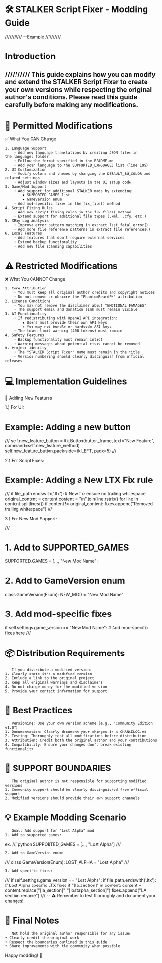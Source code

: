 # 🛠 STALKER Script Fixer - Modding Guide
///////////
--Example
//////////
# Introduction
//////////
This guide explains how you can modify and extend the STALKER Script Fixer to create your own versions while respecting the original author's conditions. Please read this guide carefully before making any modifications.
---

# 🔧 Permitted Modifications

✅ What You CAN Change

    1. Language Support
        ◦ Add new language translations by creating JSON files in the languages folder
        ◦ Follow the format specified in the README.md
        ◦ Add your language to the SUPPORTED_LANGUAGES list (line 199)
    2. UI Customization
        ◦ Modify colors and themes by changing the DEFAULT_BG_COLOR and related settings
        ◦ Adjust window sizes and layouts in the UI setup code
    3. Game/Mod Support
        ◦ Add support for additional STALKER mods by extending:
            ▪ SUPPORTED_GAMES list
            ▪ GameVersion enum
        ◦ Add mod-specific fixes in the fix_file() method
    4. Script Fixing Rules
        ◦ Add new script fixing rules in the fix_file() method
        ◦ Extend support for additional file types (.xml, .cfg, etc.)
    5. XRay Log Analysis
        ◦ Improve error pattern matching in extract_last_fatal_error()
        ◦ Add more file reference patterns in extract_file_references()
    6. Local Features
        ◦ Add features that don't require external services
        ◦ Extend backup functionality
        ◦ Add new file scanning capabilities
        
# ⚠️ Restricted Modifications

❌ What You CANNOT Change

    1. Core Attribution
        ◦ You must keep all original author credits and copyright notices
        ◦ Do not remove or obscure the "PhantomBeardPH" attribution
    2. License Conditions
        ◦ You may not remove the disclaimer about "EMOTIONAL DAMAGES"
        ◦ The support email and donation link must remain visible
    3. AI Functionality
        ◦ If redistributing with OpenAI API integration:
            ▪ Users must provide their own API keys
            ▪ You may not bundle or hardcode API keys
        ◦ The token limit warning (400 tokens) must remain
    4. Safety Features
        ◦ Backup functionality must remain intact
        ◦ Warning messages about potential risks cannot be removed
    5. Project Identity
        ◦ The "STALKER Script Fixer" name must remain in the title
        ◦ Version numbering should clearly distinguish from official releases

# 💻 Implementation Guidelines

🧠 Adding New Features

1.) For UI:
  # Example: Adding a new button
///
  self.new_feature_button = ttk.Button(button_frame, 
                                   text="New Feature",
                                   command=self.new_feature_method)
  self.new_feature_button.pack(side=tk.LEFT, padx=5)
///

2.) For Script Fixes:
  # Example: Adding a New LTX Fix rule
///
  if file_path.endswith('.ltx'):
    # New fix: ensure no trailing whitespace
    original_content = content
    content = "\n".join(line.rstrip() for line in content.splitlines())
    if content != original_content:
        fixes.append("Removed trailing whitespace")
///

3.) For New Mod Support:

///
# 1. Add to SUPPORTED_GAMES
SUPPORTED_GAMES = [..., "New Mod Name"]

# 2. Add to GameVersion enum
class GameVersion(Enum):
    NEW_MOD = "New Mod Name"

# 3. Add mod-specific fixes
if self.settings.game_version == "New Mod Name":
    # Add mod-specific fixes here
///

# 📦 Distribution Requirements

       If you distribute a modified version:
    1. Clearly state it's a modified version
    2. Include a link to the original project
    3. Keep all original warnings and disclaimers
    4. Do not charge money for the modified version
    5. Provide your contact information for support
    
# 📝 Best Practices

       Versioning: Use your own version scheme (e.g., "Community Edition v1.0")
    1. Documentation: Clearly document your changes in a CHANGELOG.md
    2. Testing: Thoroughly test all modifications before distribution
    3. Attribution: Credit both the original author and your contributions
    4. Compatibility: Ensure your changes don't break existing functionality
    
# 🚧 SUPPORT BOUNDARIES

       The original author is not responsible for supporting modified versions
    1. Community support should be clearly distinguished from official support
    2. Modified versions should provide their own support channels

# 💡 Example Modding Scenario

       Goal: Add support for "Lost Alpha" mod
    1. Add to supported games:
ex.
///
  python
SUPPORTED_GAMES = [..., "Lost Alpha"]
///

    2. Add to GameVersion enum:

///
class GameVersion(Enum):
    LOST_ALPHA = "Lost Alpha"
///

    3. Add specific fixes:
    
///
if self.settings.game_version == "Lost Alpha":
    if file_path.endswith('.ltx'):
        # Lost Alpha specific LTX fixes
        if "[la_section]" in content:
            content = content.replace("[la_section]", "[lostalpha_section]")
            fixes.append("LA section rename")
/// -- ⚠️ Remember to test thoroughly and document your changes!

# 📝 Final Notes

       Not hold the original author responsible for any issues
    • Clearly credit the original work
    • Respect the boundaries outlined in this guide
    • Share improvements with the community when possible



  
Happy modding! 🚀





